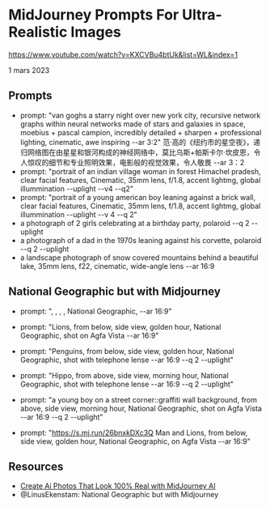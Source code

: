 MidJourney Prompts For Ultra-Realistic Images
=============================================

https://www.youtube.com/watch?v=KXCVBu4btUk&list=WL&index=1

1 mars 2023

## Prompts

- prompt: "van goghs a starry night over new york city, recursive network graphs within neural networks made of stars and galaxies in space, moebius + pascal campion, incredibly detailed + sharpen + professional lighting, cinematic, awe inspiring --ar 3:2" 范·高的《纽约市的星空夜》，递归网络图在由星星和银河构成的神经网络中，莫比乌斯+帕斯卡尔·坎皮恩，令人惊叹的细节和专业照明效果，电影般的视觉效果，令人敬畏 --ar 3：2
- prompt: "portrait of an indian village woman in forest Himachel pradesh, clear facial features, Cinematic, 35mm lens, f/1.8, accent lightmg, global illummination --uplight --v4 --q2"
- prompt: "portrait of a young american boy leaning against a brick wall, clear facial features, Cinematic, 35mm lens, f/1.8, accent lightmg, global illummination --uplight --v 4 --q 2"
- a photograph of 2 girls celebrating at a birthday party, polaroid --q 2 --uplight
- a photograph of a dad in the 1970s leaning against his corvette, polaroid --q 2 --uplight
- a landscape photograph of snow covered mountains behind a beautiful lake, 35mm lens, f22, cinematic, wide-angle lens --ar 16:9

## National Geographic but with Midjourney

- prompt: "<animal>, <shot direction>, <pose>, <time of day>, National Geographic, <film type> --ar 16:9"
- prompt: "Lions, from below, side view, golden hour, National Geographic, shot on Agfa Vista --ar 16:9"
- prompt: "Penguins, from below, side view, golden hour, National Geographic, shot with telephone lense --ar 16:9 --q 2 --uplight"
- prompt: "Hippo, from above, side view, morning hour, National Geographic, shot with telephone lense --ar 16:9 --q 2 --uplight"
- prompt: "a young boy on a street corner::graffiti wall background, from above, side view, morning hour, National Geographic, shot on Agfa Vista --ar 16:9 --q 2 --uplight"

- prompt: "https://s.mj.run/26bnxkDXc3Q Man and Lions, from below, side view, golden hour, National Geographic, on Agfa Vista --ar 16:9"

## Resources

- [Create Ai Photos That Look 100% Real with MidJourney AI](https://www.youtube.com/watch?v=ydPnbv6DwCo)
- @LinusEkenstam: National Geographic but with Midjourney